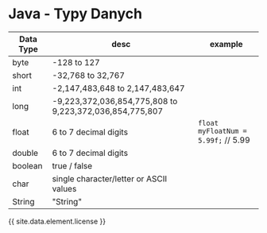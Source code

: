# Java - Typy Danych

| Data Type | desc                                                    | example                                  |
|-----------|---------------------------------------------------------|------------------------------------------|
| byte      | -128 to 127                                             |                                          |
| short     | -32,768 to 32,767                                       |                                          |
| int       | -2,147,483,648 to 2,147,483,647                         |                                          |
| long      | -9,223,372,036,854,775,808 to 9,223,372,036,854,775,807 |                                          |
| float     | 6 to 7 decimal digits                                   | ```float myFloatNum = 5.99f;```  // 5.99 |
| double    | 6 to 7 decimal digits                                   |                                          |
| boolean   | true / false                                            |                                          |
| char      | single character/letter or ASCII values                 |                                          |
| String    | "String"                                                |                                          |

{{ site.data.element.license }}
